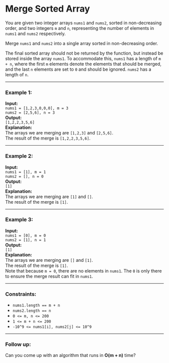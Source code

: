 # Merge Sorted Array

You are given two integer arrays `nums1` and `nums2`, sorted in non-decreasing order, and two integers `m` and `n`, representing the number of elements in `nums1` and `nums2` respectively.

Merge `nums1` and `nums2` into a single array sorted in non-decreasing order.

The final sorted array should not be returned by the function, but instead be stored inside the array `nums1`. To accommodate this, `nums1` has a length of `m + n`, where the first `m` elements denote the elements that should be merged, and the last `n` elements are set to `0` and should be ignored. `nums2` has a length of `n`.

---

### Example 1:
**Input:**  
`nums1 = [1,2,3,0,0,0], m = 3`  
`nums2 = [2,5,6], n = 3`  
**Output:**  
`[1,2,2,3,5,6]`  
**Explanation:**  
The arrays we are merging are `[1,2,3]` and `[2,5,6]`.  
The result of the merge is `[1,2,2,3,5,6]`.

---

### Example 2:
**Input:**  
`nums1 = [1], m = 1`  
`nums2 = [], n = 0`  
**Output:**  
`[1]`  
**Explanation:**  
The arrays we are merging are `[1]` and `[]`.  
The result of the merge is `[1]`.

---

### Example 3:
**Input:**  
`nums1 = [0], m = 0`  
`nums2 = [1], n = 1`  
**Output:**  
`[1]`  
**Explanation:**  
The arrays we are merging are `[]` and `[1]`.  
The result of the merge is `[1]`.  
Note that because `m = 0`, there are no elements in `nums1`. The `0` is only there to ensure the merge result can fit in `nums1`.

---

### Constraints:
- `nums1.length == m + n`
- `nums2.length == n`
- `0 <= m, n <= 200`
- `1 <= m + n <= 200`
- `-10^9 <= nums1[i], nums2[j] <= 10^9`

---

### Follow up:
Can you come up with an algorithm that runs in **O(m + n)** time?